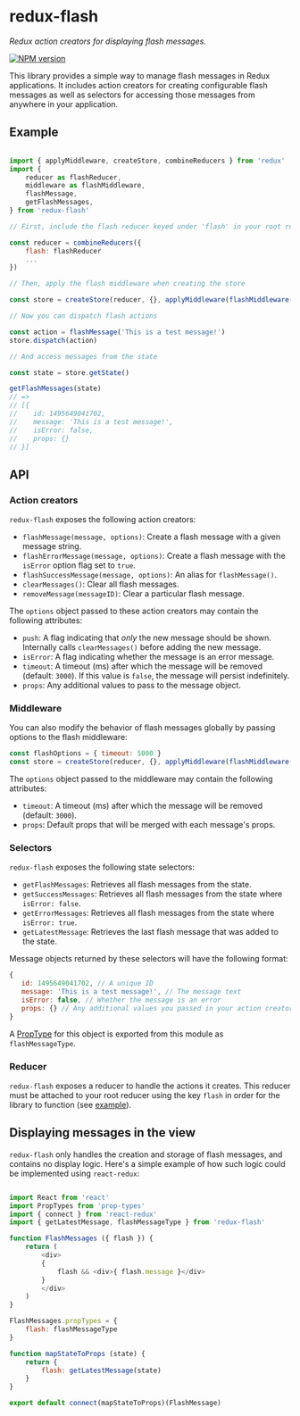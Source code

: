 # redux-flash
*Redux action creators for displaying flash messages.*

[![NPM version](https://img.shields.io/npm/v/redux-flash.svg?style=flat-square)](https://www.npmjs.com/package/redux-flash)

This library provides a simple way to manage flash messages in Redux applications. It includes action creators for creating configurable flash messages as well as selectors for accessing those messages from anywhere in your application.

## Example

```javascript

import { applyMiddleware, createStore, combineReducers } from 'redux'
import {
    reducer as flashReducer,
    middleware as flashMiddleware,
    flashMessage,
    getFlashMessages,
} from 'redux-flash'

// First, include the flash reducer keyed under 'flash' in your root reducer

const reducer = combineReducers({
    flash: flashReducer
    ...
})

// Then, apply the flash middleware when creating the store

const store = createStore(reducer, {}, applyMiddleware(flashMiddleware()))

// Now you can dispatch flash actions

const action = flashMessage('This is a test message!')
store.dispatch(action)

// And access messages from the state

const state = store.getState()

getFlashMessages(state)
// =>
// [{
//    id: 1495649041702,
//    message: 'This is a test message!',
//    isError: false,
//    props: {}
// }]

```

## API

### Action creators

`redux-flash` exposes the following action creators:

- `flashMessage(message, options)`: Create a flash message with a given message string.
- `flashErrorMessage(message, options)`: Create a flash message with the `isError` option flag set to `true`.
- `flashSuccessMessage(message, options)`: An alias for `flashMessage()`.
- `clearMessages()`: Clear all flash messages.
- `removeMessage(messageID)`: Clear a particular flash message.

The `options` object passed to these action creators may contain the following attributes:

- `push`: A flag indicating that *only* the new message should be shown. Internally calls `clearMessages()` before adding the new message.
- `isError`: A flag indicating whether the message is an error message.
- `timeout`: A timeout (ms) after which the message will be removed (default: `3000`). If this value is `false`, the message will persist indefinitely.
- `props`: Any additional values to pass to the message object.

### Middleware

You can also modify the behavior of flash messages globally by passing options to the flash middleware:

```javascript
const flashOptions = { timeout: 5000 }
const store = createStore(reducer, {}, applyMiddleware(flashMiddleware(flashOptions))))
```
The `options` object passed to the middleware may contain the following attributes:

- `timeout`: A timeout (ms) after which the message will be removed (default: `3000`).
- `props`: Default props that will be merged with each message's props.

### Selectors

`redux-flash` exposes the following state selectors:

- `getFlashMessages`: Retrieves all flash messages from the state.
- `getSuccessMessages`: Retrieves all flash messages from the state where `isError: false`.
- `getErrorMessages`: Retrieves all flash messages from the state where `isError: true`.
- `getLatestMessage`: Retrieves the last flash message that was added to the state.

Message objects returned by these selectors will have the following format:
```javascript
{
   id: 1495649041702, // A unique ID
   message: 'This is a test message!', // The message text
   isError: false, // Whether the message is an error
   props: {} // Any additional values you passed in your action creator
}
```

A [PropType](https://github.com/facebook/prop-types) for this object is exported from this module as `flashMessageType`.

### Reducer

`redux-flash` exposes a reducer to handle the actions it creates. This reducer must be attached to your root reducer using the key `flash` in order for the library to function (see [example](#example)).

## Displaying messages in the view

`redux-flash` only handles the creation and storage of flash messages, and contains no display logic. Here's a simple example of how such logic could be implemented using `react-redux`:

```javascript

import React from 'react'
import PropTypes from 'prop-types'
import { connect } from 'react-redux'
import { getLatestMessage, flashMessageType } from 'redux-flash'

function FlashMessages ({ flash }) {
    return (
        <div>
        {
            flash && <div>{ flash.message }</div>
        }
        </div>
    )
}

FlashMessages.propTypes = {
    flash: flashMessageType
}

function mapStateToProps (state) {
    return {
        flash: getLatestMessage(state)
    }
}

export default connect(mapStateToProps)(FlashMessage)

```
